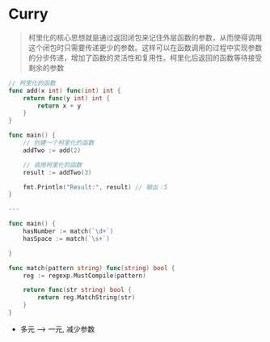 # Curry

> 柯里化的核心思想就是通过返回闭包来记住外层函数的参数，从而使得调用这个闭包时只需要传递更少的参数。这样可以在函数调用的过程中实现参数的分步传递，增加了函数的灵活性和复用性。柯里化后返回的函数等待接受剩余的参数

```go
// 柯里化的函数
func add(x int) func(int) int {
	return func(y int) int {
		return x + y
	}
}

func main() {
	// 创建一个柯里化的函数
	addTwo := add(2)

	// 调用柯里化的函数
	result := addTwo(3)

	fmt.Println("Result:", result) // 输出：5
}

---

func main() {
	hasNumber := match(`\d+`)
	hasSpace := match(`\s+`)

}

func match(pattern string) func(string) bool {
	reg := regexp.MustCompile(pattern)

	return func(str string) bool {
		return reg.MatchString(str)
	}
}
```

- 多元 --> 一元, 减少参数